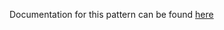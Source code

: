 Documentation for this pattern can be found [here](https://github.com/awslabs/aws-solutions-constructs/blob/main/source/patterns/%40aws-solutions-constructs/aws-kinesisfirehose-s3/README.adoc)
